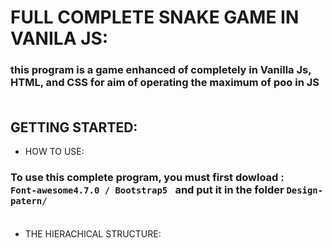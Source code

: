 # FULL COMPLETE SNAKE GAME IN VANILA JS:
### this program is a game enhanced of completely in Vanilla Js, HTML, and CSS for aim of operating the maximum of poo in JS<br>  <br>

## GETTING STARTED:

- HOW TO USE:

### To use this complete program, you must first dowload  : <br> `Font-awesome4.7.0 / Bootstrap5 `  and put it in the folder ``Design-patern/`` <br> <br>

- THE HIERACHICAL STRUCTURE: 


